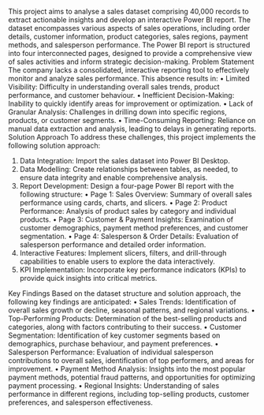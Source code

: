 
This project aims to analyse a sales dataset comprising 40,000 records to extract actionable insights and develop an interactive Power BI report. The dataset encompasses various aspects of sales operations, including order details, customer information, product categories, sales regions, payment methods, and salesperson performance. The Power BI report is structured into four interconnected pages, designed to provide a comprehensive view of sales activities and inform strategic decision-making.
Problem Statement
The company lacks a consolidated, interactive reporting tool to effectively monitor and analyze sales performance. This absence results in:
•	Limited Visibility: Difficulty in understanding overall sales trends, product performance, and customer behaviour.
•	Inefficient Decision-Making: Inability to quickly identify areas for improvement or optimization.
•	Lack of Granular Analysis: Challenges in drilling down into specific regions, products, or customer segments.
•	Time-Consuming Reporting: Reliance on manual data extraction and analysis, leading to delays in generating reports.
Solution Approach
To address these challenges, this project implements the following solution approach:
1.	Data Integration: Import the sales dataset into Power BI Desktop.
2.	Data Modelling: Create relationships between tables, as needed, to ensure data integrity and enable comprehensive analysis.
3.	Report Development: Design a four-page Power BI report with the following structure:
•	Page 1: Sales Overview: Summary of overall sales performance using cards, charts, and slicers.
•	Page 2: Product Performance: Analysis of product sales by category and individual products.
•	Page 3: Customer & Payment Insights: Examination of customer demographics, payment method preferences, and customer segmentation.
•	Page 4: Salesperson & Order Details: Evaluation of salesperson performance and detailed order information.
4.	Interactive Features: Implement slicers, filters, and drill-through capabilities to enable users to explore the data interactively.
5.	KPI Implementation: Incorporate key performance indicators (KPIs) to provide quick insights into critical metrics.

Key Findings 
Based on the dataset structure and solution approach, the following key findings are anticipated:
•	Sales Trends: Identification of overall sales growth or decline, seasonal patterns, and regional variations.
•	Top-Performing Products: Determination of the best-selling products and categories, along with factors contributing to their success.
•	Customer Segmentation: Identification of key customer segments based on demographics, purchase behaviour, and payment preferences.
•	Salesperson Performance: Evaluation of individual salesperson contributions to overall sales, identification of top performers, and areas for improvement.
•	Payment Method Analysis: Insights into the most popular payment methods, potential fraud patterns, and opportunities for optimizing payment processing.
•	Regional Insights: Understanding of sales performance in different regions, including top-selling products, customer preferences, and salesperson effectiveness.
